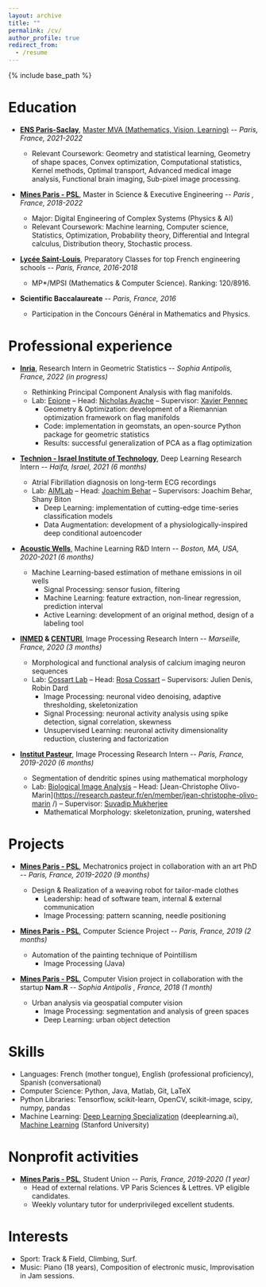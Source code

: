 ```yaml
---
layout: archive
title: ""
permalink: /cv/
author_profile: true
redirect_from:
  - /resume
---
```


{% include base_path %}

Education
======
* **[ENS Paris-Saclay](https://ens-paris-saclay.fr/)**, 
[Master MVA (Mathematics, Vision, Learning)](https://www.master-mva.com/) -- *Paris, France, 2021-2022*
    * Relevant Coursework: Geometry and statistical learning, Geometry of shape spaces, Convex optimization,
     Computational statistics, Kernel methods, Optimal transport, Advanced medical image analysis, Functional brain
     imaging, Sub-pixel image processing.

* **[Mines Paris - PSL](https://www.minesparis.psl.eu/)**, Master in Science & Executive Engineering -- *Paris
, France, 2018-2022*
    * Major: Digital Engineering of Complex Systems (Physics & AI)
    * Relevant Coursework: Machine learning, Computer science, Statistics, Optimization, Probability theory,
     Differential and Integral calculus, Distribution theory, Stochastic process.

* **[Lycée Saint-Louis](https://lycee-saintlouis.fr/)**, Preparatory Classes for top French engineering schools
 -- *Paris, France, 2016-2018*
    * MP*/MPSI (Mathematics & Computer Science). Ranking: 120/8916.
    
* **Scientific Baccalaureate** -- *Paris, France, 2016*
    * Participation in the Concours Général in Mathematics and Physics.



Professional experience
======
* **[Inria](https://www.inria.fr/fr)**, Research Intern in Geometric Statistics -- *Sophia Antipolis, France, 2022
 (in progress)*
    * Rethinking Principal Component Analysis with flag manifolds.
    * Lab: [Epione](https://team.inria.fr/epione/en/) – Head: 
    [Nicholas Ayache](https://www-sop.inria.fr/members/Nicholas.Ayache/) – Supervisor: 
    [Xavier Pennec](http://www-sop.inria.fr/members/Xavier.Pennec/)
        * Geometry & Optimization: development of a Riemannian optimization framework on flag manifolds
        * Code: implementation in geomstats, an open-source Python package for geometric statistics
        * Results: successful generalization of PCA as a flag optimization

* **[Technion - Israel Institute of Technology](https://www.technion.ac.il/en/home-2/)**, Deep Learning Research
 Intern -- *Haifa, Israel, 2021 (6 months)*
    * Atrial Fibrillation diagnosis on long-term ECG recordings 
    * Lab: [AIMLab](https://aim-lab.github.io/) – Head: 
    [Joachim Behar](https://bme.technion.ac.il/en/team/dr-joachim-behar/) – Supervisors: Joachim Behar, Shany Biton
        * Deep Learning: implementation of cutting-edge time-series classification models
        * Data Augmentation: development of a physiologically-inspired deep conditional autoencoder

* **[Acoustic Wells](https://www.acoustic-wells.com/)**, Machine Learning R&D Intern -- *Boston, MA, USA, 2020-2021
 (6 months)*
    * Machine Learning-based estimation of methane emissions in oil wells 
        * Signal Processing: sensor fusion, filtering
        * Machine Learning: feature extraction, non-linear regression, prediction interval
        * Active Learning: development of an original method, design of a labeling tool

* **[INMED](https://www.inmed.fr/en) & [CENTURI](https://centuri-livingsystems.org/)**, Image Processing Research
 Intern -- *Marseille, France, 2020 (3 months)*
    * Morphological and functional analysis of calcium imaging neuron sequences 
    * Lab: [Cossart Lab](https://www.inmed.fr/en/developpement-des-microcircuits-gabaergiques-corticaux-en) – 
    Head: [Rosa Cossart](https://www.cnrs.fr/en/node/5148) – Supervisors: Julien Denis, Robin Dard
        * Image Processing: neuronal video denoising, adaptive thresholding, skeletonization
        * Signal Processing: neuronal activity analysis using spike detection, signal correlation, skewness
        * Unsupervised Learning: neuronal activity dimensionality reduction, clustering and factorization

* **[Institut Pasteur](https://research.pasteur.fr/fr/)**, Image Processing Research Intern -- *Paris, France, 2019-2020 (6 months)*
    * Segmentation of dendritic spines using mathematical morphology 
    * Lab: [Biological Image Analysis](https://research.pasteur.fr/en/team/bioimage-analysis/) – 
    Head: [Jean-Christophe Olivo-Marin](https://research.pasteur.fr/en/member/jean-christophe-olivo-marin
    /) – Supervisor: [Suvadip Mukherjee](https://sites.google.com/view/suvadip-mukherjee/home)
        * Mathematical Morphology: skeletonization, pruning, watershed




Projects
======
* **[Mines Paris - PSL](https://www.minesparis.psl.eu/)**, Mechatronics project in collaboration with an art PhD -- *Paris, France, 2019-2020 (9
 months)*
    * Design & Realization of a weaving robot for tailor-made clothes 
        * Leadership: head of software team, internal & external communication
        * Image Processing: pattern scanning, needle positioning

* **[Mines Paris - PSL](https://www.minesparis.psl.eu/)**, Computer Science Project -- *Paris, France, 2019 (2 months)*
    * Automation of the painting technique of Pointillism 
        * Image Processing (Java)

* **[Mines Paris - PSL](https://www.minesparis.psl.eu/)**, Computer Vision project in collaboration with the startup **Nam.R** -- *Sophia Antipolis
, France, 2018 (1 month)*
    * Urban analysis via geospatial computer vision
        * Image Processing: segmentation and analysis of green spaces
        * Deep Learning: urban object detection



Skills
======
* Languages: French (mother tongue), English (professional proficiency), Spanish (conversational)
* Computer Science: Python, Java, Matlab, Git, LaTeX
* Python Libraries: Tensorflow, scikit-learn, OpenCV, scikit-image, scipy, numpy, pandas
* Machine Learning: [Deep Learning Specialization](https://www.deeplearning.ai/courses/deep-learning-specialization/) 
(deeplearning.ai), [Machine Learning](https://www.deeplearning.ai/courses/machine-learning-specialization/) 
(Stanford University)



Nonprofit activities
======
* **[Mines Paris - PSL](https://www.minesparis.psl.eu/)**, Student Union -- *Paris, France, 2019-2020 (1 year)*
    * Head of external relations. VP Paris Sciences & Lettres. VP eligible candidates.
    * Weekly voluntary tutor for underprivileged excellent students. 



Interests
======
* Sport: Track & Field, Climbing, Surf.
* Music: Piano (18 years), Composition of electronic music, Improvisation in Jam sessions.
